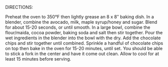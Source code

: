 DIRECTIONS:


Preheat the oven to 350°F then lightly grease an 8 x 8″ baking dish.
In a blender, combine the avocado, milk, maple syrup/honey and sugar. Blend for about 15-20 seconds, or until smooth.
In a large bowl, combine the flour/maida, cocoa powder, baking soda and salt then stir together. Pour the wet ingredients in the blender into the bowl with the dry. Add the chocolate chips and stir together until combined. Sprinkle a handful of chocolate chips on top then bake in the oven for 15-20 minutes, until set. You should be able to stick a fork in the center and have it come out clean. Allow to cool for at least 15 minutes before serving.
